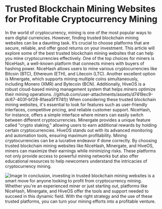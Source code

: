 # Trusted Blockchain Mining Websites for Profitable Cryptocurrency Mining
In the world of cryptocurrency, mining is one of the most popular ways to earn digital currencies. However, finding trusted blockchain mining websites can be a daunting task. It’s crucial to choose platforms that are secure, reliable, and offer good returns on your investment. This article will explore some of the best trusted blockchain mining websites that can help you mine cryptocurrencies effectively.
One of the top choices for miners is NiceHash, a well-known platform that connects miners with buyers of hashing power. NiceHash allows users to mine various cryptocurrencies like Bitcoin (BTC), Ethereum (ETH), and Litecoin (LTC). Another excellent option is Minergate, which supports mining multiple coins simultaneously, including Monero (XMR) and Bytecoin (BCN). Additionally, HiveOS is a robust cloud-based mining management system that helps miners optimize their mining operations.
 //github.com/user-attachments/assets/d7419ec9-dc67-403f-bf28-8faea5f1f74f))
When considering these trusted blockchain mining websites, it's essential to look for features such as user-friendly interfaces, competitive pricing, and reliable customer support. NiceHash, for instance, offers a simple interface where miners can easily switch between different cryptocurrencies. Minergate provides a unique feature called "crypto staking," allowing users to earn additional rewards by holding certain cryptocurrencies. HiveOS stands out with its advanced monitoring and automation tools, ensuring maximum profitability.
Mining cryptocurrencies can be a lucrative endeavor if done correctly. By choosing trusted blockchain mining websites like NiceHash, Minergate, and HiveOS, miners can maximize their earnings while minimizing risks. These platforms not only provide access to powerful mining networks but also offer educational resources to help newcomers understand the intricacies of cryptocurrency mining.

![Image](https://github.com/user-attachments/assets/d7419ec9-dc67-403f-bf28-8faea5f1f74f)
In conclusion, investing in trusted blockchain mining websites is a smart move for anyone looking to profit from cryptocurrency mining. Whether you're an experienced miner or just starting out, platforms like NiceHash, Minergate, and HiveOS offer the tools and support needed to succeed in this dynamic field. With the right strategy and the use of these trusted platforms, you can turn your mining efforts into a profitable venture.
